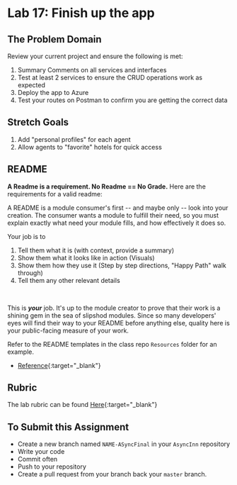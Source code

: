 
# Lab 17: Finish up the app

## The Problem Domain

Review your current project and ensure the following is met:

1. Summary Comments on all services and interfaces
2. Test at least 2 services to ensure the CRUD operations work as expected
3. Deploy the app to Azure
4. Test your routes on Postman to confirm you are getting the correct data


## Stretch Goals

1. Add "personal profiles" for each agent
2. Allow agents to "favorite" hotels for quick access


## README

**A Readme is a requirement. No Readme == No Grade.** 
Here are the requirements for a valid readme:

A README is a module consumer's first -- and maybe only -- look into your creation. The consumer wants a module to fulfill their need, so you must explain exactly what need your module fills, and how effectively it does so.

Your job is to

1. Tell them what it is (with context, provide a summary)
1. Show them what it looks like in action (Visuals)
1. Show them how they use it (Step by step directions, "Happy Path" walk through)
1. Tell them any other relevant details
<br />

This is ***your*** job. It's up to the module creator to prove that their work is a shining gem in the sea of slipshod modules. Since so many developers' eyes will find their way to your README before anything else, quality here is your public-facing measure of your work.

Refer to the README templates in the class repo `Resources` folder for an example. 
- [Reference](https://github.com/noffle/art-of-readme){:target="_blank"} 


## Rubric

The lab rubric can be found [Here](../../Resources/rubric){:target="_blank"} 

## To Submit this Assignment

- Create a new branch named `NAME-ASyncFinal` in your `AsyncInn` repository
- Write your code
- Commit often
- Push to your repository
- Create a pull request from your branch back your `master` branch.
